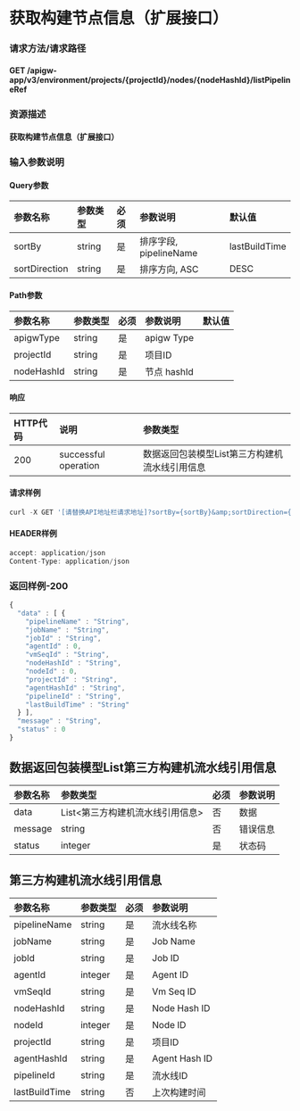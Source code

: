 # 获取构建节点信息（扩展接口）

### 请求方法/请求路径

#### GET  /apigw-app/v3/environment/projects/{projectId}/nodes/{nodeHashId}/listPipelineRef

### 资源描述

#### 获取构建节点信息（扩展接口）

### 输入参数说明

#### Query参数

| 参数名称 | 参数类型 | 必须 | 参数说明 | 默认值 |
| :--- | :--- | :--- | :--- | :--- |
| sortBy | string | 是 | 排序字段, pipelineName | lastBuildTime |
| sortDirection | string | 是 | 排序方向, ASC | DESC |

#### Path参数

| 参数名称 | 参数类型 | 必须 | 参数说明 | 默认值 |
| :--- | :--- | :--- | :--- | :--- |
| apigwType | string | 是 | apigw Type |  |
| projectId | string | 是 | 项目ID |  |
| nodeHashId | string | 是 | 节点 hashId |  |

#### 响应

| HTTP代码 | 说明 | 参数类型 |
| :--- | :--- | :--- |
| 200 | successful operation | 数据返回包装模型List第三方构建机流水线引用信息 |

#### 请求样例

```javascript
curl -X GET '[请替换API地址栏请求地址]?sortBy={sortBy}&amp;sortDirection={sortDirection}&amp;app_secret={app_secret}&amp;app_code={app_code}'
```

#### HEADER样例

```javascript
accept: application/json
Content-Type: application/json
```

### 返回样例-200

```javascript
{
  "data" : [ {
    "pipelineName" : "String",
    "jobName" : "String",
    "jobId" : "String",
    "agentId" : 0,
    "vmSeqId" : "String",
    "nodeHashId" : "String",
    "nodeId" : 0,
    "projectId" : "String",
    "agentHashId" : "String",
    "pipelineId" : "String",
    "lastBuildTime" : "String"
  } ],
  "message" : "String",
  "status" : 0
}
```

## 数据返回包装模型List第三方构建机流水线引用信息

| 参数名称 | 参数类型 | 必须 | 参数说明 |
| :--- | :--- | :--- | :--- |
| data | List&lt;第三方构建机流水线引用信息&gt; | 否 | 数据 |
| message | string | 否 | 错误信息 |
| status | integer | 是 | 状态码 |

## 第三方构建机流水线引用信息

| 参数名称 | 参数类型 | 必须 | 参数说明 |
| :--- | :--- | :--- | :--- |
| pipelineName | string | 是 | 流水线名称 |
| jobName | string | 是 | Job Name |
| jobId | string | 是 | Job ID |
| agentId | integer | 是 | Agent ID |
| vmSeqId | string | 是 | Vm Seq ID |
| nodeHashId | string | 是 | Node Hash ID |
| nodeId | integer | 是 | Node ID |
| projectId | string | 是 | 项目ID |
| agentHashId | string | 是 | Agent Hash ID |
| pipelineId | string | 是 | 流水线ID |
| lastBuildTime | string | 否 | 上次构建时间 |

